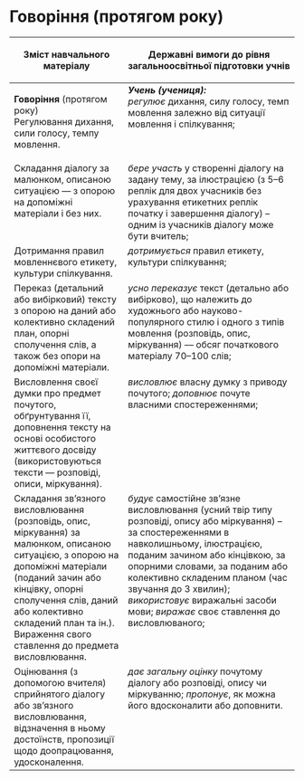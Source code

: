 # Говоріння (протягом року)
<table>
<thead>
  <tr>
    <th width="40%" align="center"><p>Зміст навчального матеріалу</p></td>
    <th width="60%" align="center"><p>Державні вимоги до рівня загальноосвітньої підготовки учнів</p></td>
  </tr>
</thead>
<tbody>
  <tr>
    <td width="40%" style="vertical-align:top !important;">
    <p><b>Говоріння</b> (протягом року)<br>
Регулювання дихання, сили голосу, темпу мовлення.</td>
    <td width="60%" style="vertical-align:top !important;"> <i><b>Учень (учениця):</b></i><br>
<i>регулює</i> дихання, силу голосу, темп мовлення залежно від ситуації мовлення і спілкування;</td>
  </tr>
  <tr>
    <td width="40%" style="vertical-align:top !important;">
Складання діалогу за малюнком, описаною ситуацією — з опорою на допоміжні матеріали і без них. </td>
    <td width="60%" style="vertical-align:top !important;">
<i>бере участь</i> у створенні діалогу на задану тему, за ілюстрацією (з 5–6 реплік для двох учасників без урахування етикетних реплік початку і завершення діалогу) – одним із учасників діалогу може бути вчитель; </td>
  </tr>
  <tr>
    <td width="40%" style="vertical-align:top !important;">
Дотримання правил мовленнєвого етикету, культури спілкування.</td>
    <td width="60%" style="vertical-align:top !important;">
<i>дотримується</i> правил етикету, культури спілкування;</td>
  </tr>
  <tr>
    <td width="40%" style="vertical-align:top !important;">
Переказ (детальний або вибірковий) тексту з опорою на даний або колективно складений план, опорні сполучення слів, а також без опори на допоміжні матеріали.</td>
    <td width="60%" style="vertical-align:top !important;">
<i>усно переказує</i> текст (детально або вибірково), що належить до художнього або науково-популярного стилю і одного з типів мовлення (розповідь, опис, міркування) –– обсяг початкового матеріалу 70–100 слів;</td>
  </tr>
  <tr>
    <td width="40%" style="vertical-align:top !important;">
Висловлення своєї думки про предмет почутого, обґрунтування її, доповнення тексту на основі особистого життєвого досвіду (використовуються тексти — розповіді, описи, міркування).</td>
    <td width="60%" style="vertical-align:top !important;">
<i>висловлює</i> власну думку з приводу почутого; <i>доповнює</i> почуте власними спостереженнями;</td>
  </tr>
  <tr>
    <td width="40%" style="vertical-align:top !important;">
Складання зв’язного висловлювання (розповідь, опис, міркування) за малюнком, описаною ситуацією, з опорою на допоміжні матеріали (поданий зачин або кінцівку, опорні сполучення слів, даний або колективно складений план та ін.). Вираження свого ставлення до предмета висловлювання.</td>
    <td width="60%" style="vertical-align:top !important;">
<i>будує</i> самостійне зв’язне висловлювання (усний твір типу розповіді, опису або міркування) – за спостереженнями в навколишньому, ілюстрацією, поданим зачином або кінцівкою, за опорними словами, за поданим або колективно складеним планом (час звучання до 3 хвилин); <i>використовує</i> виражальні засоби мови; <i>виражає</i> своє ставлення до висловлюваного;</td>
  </tr>
  <tr>
    <td width="40%" style="vertical-align:top !important;">
Оцінювання (з допомогою вчителя) сприйнятого діалогу або зв’язного висловлювання, відзначення в ньому достоїнств, пропозиції щодо доопрацювання, удосконалення.</td>
    <td width="60%" style="vertical-align:top !important;">
<i>дає загальну оцінку</i> почутому діалогу або розповіді, опису чи міркуванню; <i>пропонує</i>, як можна його вдосконалити або доповнити.</td>
  </tr>
</tbody>
</table>